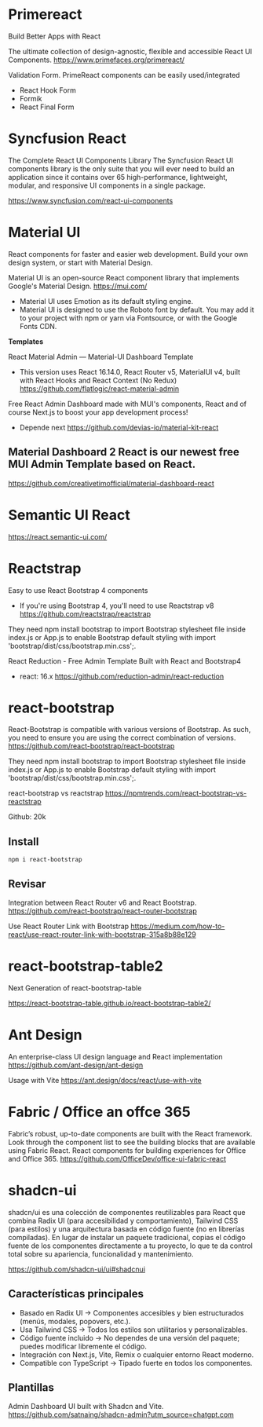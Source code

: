 
# Primereact

Build Better Apps with React

The ultimate collection of design-agnostic, flexible and accessible React UI Components.
https://www.primefaces.org/primereact/

Validation Form. PrimeReact components can be easily used/integrated 
- React Hook Form
- Formik
- React Final Form

# Syncfusion React

The Complete React UI Components Library
The Syncfusion React UI components library is the only suite that you will ever need to build an application since it contains over 65 high-performance, lightweight, modular, and responsive UI components in a single package. 

https://www.syncfusion.com/react-ui-components

# Material UI

React components for faster and easier web development. Build your own design system, or start with Material Design.

Material UI is an open-source React component library that implements Google's Material Design.
https://mui.com/


- Material UI uses Emotion as its default styling engine.
- Material UI is designed to use the Roboto font by default. You may add it to your project with npm or yarn via Fontsource, or with the Google Fonts CDN.


**Templates**


React Material Admin — Material-UI Dashboard Template
- This version uses React 16.14.0, React Router v5, MaterialUI v4, built with React Hooks and React Context (No Redux)
https://github.com/flatlogic/react-material-admin


Free React Admin Dashboard made with MUI's components, React and of course Next.js to boost your app development process!
- Depende next
https://github.com/devias-io/material-kit-react


Material Dashboard 2 React is our newest free MUI Admin Template based on React.
- 
https://github.com/creativetimofficial/material-dashboard-react


# Semantic UI React

https://react.semantic-ui.com/

# Reactstrap

Easy to use React Bootstrap 4 components
- If you're using Bootstrap 4, you'll need to use Reactstrap v8
https://github.com/reactstrap/reactstrap

They need npm install bootstrap to import Bootstrap stylesheet file inside index.js or App.js to enable Bootstrap default styling with import 'bootstrap/dist/css/bootstrap.min.css';. 

React Reduction - Free Admin Template Built with React and Bootstrap4 
- react: 16.x
https://github.com/reduction-admin/react-reduction


# react-bootstrap

React-Bootstrap is compatible with various versions of Bootstrap. As such, you need to ensure you are using the correct combination of versions.
https://github.com/react-bootstrap/react-bootstrap

They need npm install bootstrap to import Bootstrap stylesheet file inside index.js or App.js to enable Bootstrap default styling with import 'bootstrap/dist/css/bootstrap.min.css';. 


react-bootstrap vs reactstrap
https://npmtrends.com/react-bootstrap-vs-reactstrap

Github: 20k

## Install

```
npm i react-bootstrap
```

## Revisar

Integration between React Router v6 and React Bootstrap.
https://github.com/react-bootstrap/react-router-bootstrap

Use React Router Link with Bootstrap
https://medium.com/how-to-react/use-react-router-link-with-bootstrap-315a8b88e129

# react-bootstrap-table2

Next Generation of react-bootstrap-table

https://react-bootstrap-table.github.io/react-bootstrap-table2/


# Ant Design

An enterprise-class UI design language and React implementation
https://github.com/ant-design/ant-design

Usage with Vite
https://ant.design/docs/react/use-with-vite


# Fabric / Office an offce 365

Fabric’s robust, up-to-date components are built with the React framework. Look through the component list to see the building blocks that are available using Fabric React.
React components for building experiences for Office and Office 365. 
https://github.com/OfficeDev/office-ui-fabric-react

# shadcn-ui

shadcn/ui es una colección de componentes reutilizables para React que combina Radix UI (para accesibilidad y comportamiento), Tailwind CSS (para estilos) y una arquitectura basada en código fuente (no en librerías compiladas).
En lugar de instalar un paquete tradicional, copias el código fuente de los componentes directamente a tu proyecto, lo que te da control total sobre su apariencia, funcionalidad y mantenimiento.


https://github.com/shadcn-ui/ui#shadcnui


## Características principales

- Basado en Radix UI → Componentes accesibles y bien estructurados (menús, modales, popovers, etc.).
- Usa Tailwind CSS → Todos los estilos son utilitarios y personalizables.
- Código fuente incluido → No dependes de una versión del paquete; puedes modificar libremente el código.
- Integración con Next.js, Vite, Remix o cualquier entorno React moderno.
- Compatible con TypeScript → Tipado fuerte en todos los componentes.
 
 
## Plantillas

Admin Dashboard UI built with Shadcn and Vite.
https://github.com/satnaing/shadcn-admin?utm_source=chatgpt.com 